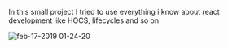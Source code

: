 In this small project I tried to use everything i know about react development like HOCS,
lifecycles and so on

![feb-17-2019 01-24-20](https://user-images.githubusercontent.com/7544317/52907157-3850bb00-3253-11e9-9ca9-e7123602f60f.gif)
